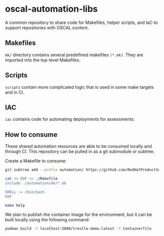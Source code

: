 # oscal-automation-libs

A common repository to share code for Makefiles, helper scripts, and IaC to support repositories with OSCAL content.

## Makefiles
`mk/` directory contains several predefined makefiles `(*.mk)`. They are imported into the top-level Makefiles.

## Scripts
`scripts` contain more complicated logic that is used in some make targets and in CI.

## IAC

`iac` contains code for automating deployments for assessments.

## How to consume

These shared automation resources are able to be consumed locally and through CI. This repository can be pulled in as a git submodule or subtree.

Create a Makefile to consume:
```bash
git subtree add --prefix automation/ https://github.com/RedHatProductSecurity/oscal-automation-libs.git main --squash

cat << EOF >> ./Makefile
include ./automation/mk/*.mk

SHELL := /bin/bash
EOF

make help
```

We plan to publish the container image for the environment, but it can be built locally using the following command:
```bash
podman build -t localhost:5000/trestle-demo:latest -f Containerfile
```